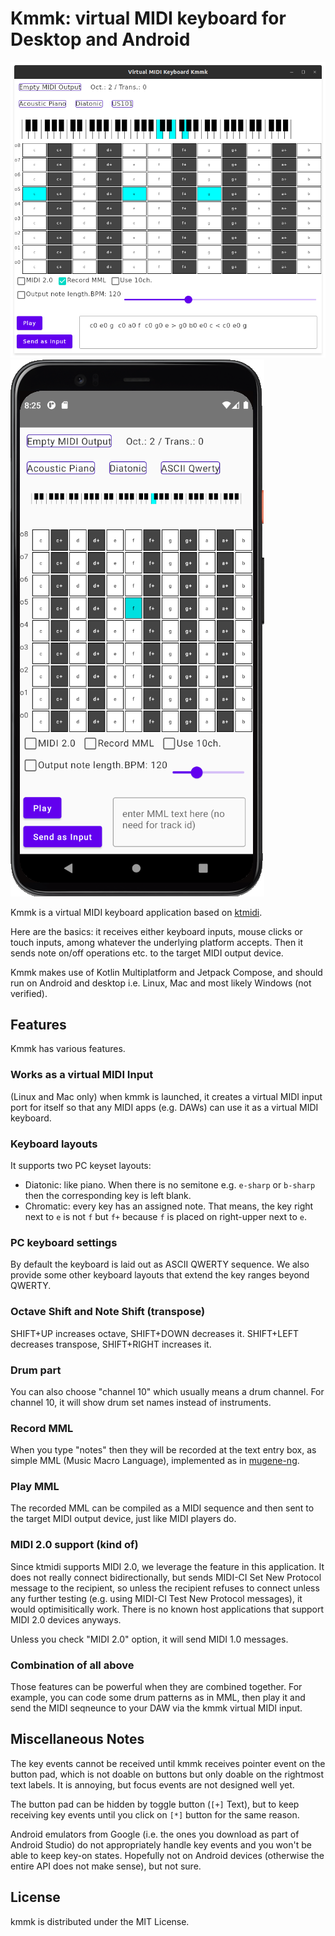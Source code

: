 # Kmmk: virtual MIDI keyboard for Desktop and Android

![Kmmk Desktop](docs/images/kmmk-desktop.png)
![Kmmk Android](docs/images/kmmk-android.png)

Kmmk is a virtual MIDI keyboard application based on [ktmidi](https://github.com/atsushieno/ktmidi).

Here are the basics: it receives either keyboard inputs, mouse clicks or touch inputs, among whatever the underlying platform accepts. Then it sends note on/off operations etc. to the target MIDI output device.

Kmmk makes use of Kotlin Multiplatform and Jetpack Compose, and should run on Android and desktop i.e. Linux, Mac and most likely Windows (not verified).

## Features

Kmmk has various features.

### Works as a virtual MIDI Input

(Linux and Mac only) when kmmk is launched, it creates a virtual MIDI input port for itself so that any MIDI apps (e.g. DAWs) can use it as a virtual MIDI keyboard.

### Keyboard layouts

It supports two PC keyset layouts:

- Diatonic: like piano. When there is no semitone e.g. `e-sharp` or `b-sharp` then the corresponding key is left blank.
- Chromatic: every key has an assigned note. That means, the key right next to `e` is not `f` but `f+` because `f` is placed on right-upper next to `e`.

### PC keyboard settings

By default the keyboard is laid out as ASCII QWERTY sequence. We also provide some other keyboard layouts that extend the key ranges beyond QWERTY.

### Octave Shift and Note Shift (transpose)

SHIFT+UP increases octave, SHIFT+DOWN decreases it. SHIFT+LEFT decreases transpose, SHIFT+RIGHT increases it.

### Drum part

You can also choose "channel 10" which usually means a drum channel. For channel 10, it will show drum set names instead of instruments.

### Record MML

When you type "notes" then they will be recorded at the text entry box, as simple MML (Music Macro Language), implemented as in [mugene-ng](https://github.com/atsushieno/mugene-ng).

### Play MML

The recorded MML can be compiled as a MIDI sequence and then sent to the target MIDI output device, just like MIDI players do.

### MIDI 2.0 support (kind of)

Since ktmidi supports MIDI 2.0, we leverage the feature in this application. It does not really connect bidirectionally, but sends MIDI-CI Set New Protocol message to the recipient, so unless the recipient refuses to connect unless any further testing (e.g. using MIDI-CI Test New Protocol messages), it would optimisitically work. There is no known host applications that support MIDI 2.0 devices anyways.

Unless you check "MIDI 2.0" option, it will send MIDI 1.0 messages.

### Combination of all above

Those features can be powerful when they are combined together. For example, you can code some drum patterns as in MML, then play it and send the MIDI seqneunce to your DAW via the kmmk virtual MIDI input.


## Miscellaneous Notes

The key events cannot be received until kmmk receives pointer event on the button pad, which is not doable on buttons but only doable on the rightmost text labels. It is annoying, but focus events are not designed well yet.

The button pad can be hidden by toggle button (`[+]` Text), but to keep receiving key events until you click on `[*]` button for the same reason.

Android emulators from Google (i.e. the ones you download as part of Android Studio) do not appropriately handle key events and you won't be able to keep key-on states. Hopefully not on Android devices (otherwise the entire API does not make sense), but not sure.

## License

kmmk is distributed under the MIT License.

